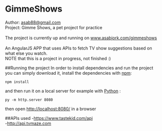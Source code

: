 # GimmeShows
Author: asab88@gmail.com <br>
Project: Gimme Shows, a pet project for practice<br><br>
The project is currently up and running on <a href="http://www.asabjork.com/gimmeshows">www.asabjork.com/gimmeshows</a><br><br>
An AngularJS APP that uses APIs to fetch TV show suggestions based on what else you watch.<br>
NOTE that this is a project in progress, not finished :)

##Running the project
In order to install dependencies and run the project you can simply download it, install the dependencies with <a href="https://www.npmjs.com/">npm</a>:

```
npm install
```

and then run it on a local server for example with <a href="https://www.python.org/downloads/">Python</a> :

```
py -m http.server 8080
```

then open <a href="http://localhost:8080/">http://localhost:8080/</a> in a browser

##APIs used
-https://www.tastekid.com/api <br>
-http://api.tvmaze.com

